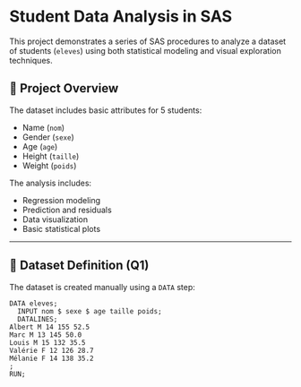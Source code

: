 # Student Data Analysis in SAS

This project demonstrates a series of SAS procedures to analyze a dataset of students (`eleves`) using both statistical modeling and visual exploration techniques.

## 📁 Project Overview

The dataset includes basic attributes for 5 students:
- Name (`nom`)
- Gender (`sexe`)
- Age (`age`)
- Height (`taille`)
- Weight (`poids`)

The analysis includes:
- Regression modeling
- Prediction and residuals
- Data visualization
- Basic statistical plots

---

## 🧮 Dataset Definition (Q1)

The dataset is created manually using a `DATA` step:

```sas
DATA eleves;
  INPUT nom $ sexe $ age taille poids;
  DATALINES;
Albert M 14 155 52.5
Marc M 13 145 50.0
Louis M 15 132 35.5
Valérie F 12 126 28.7
Mélanie F 14 138 35.2
;
RUN;
